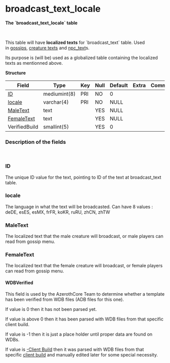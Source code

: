 # broadcast\_text\_locale

**The \`broadcast\_text\_locale\` table**

 

This table will have **localized texts** for \`broadcast\_text\` table. Used in [gossips](gossip_menu_option.md), [creature texts](creature_text.md) and [npc\_text](npc_text.md)s.

Its purpose is (will be) used as a globalized table containing the localized texts as mentionned above.


**Structure**

| Field                       | Type         |  Key | Null | Default | Extra | Comment |
|-----------------------------|--------------|------|------|---------|-------|---------|
| [ID](#ID)                   | mediumint(8) |  PRI | NO   | 0       |       |         |
| [locale](#locale)           | varchar(4)   |  PRI | NO   | NULL    |       |         |
| [MaleText](#maletext)       | text         |      | YES  | NULL    |       |         |
| [FemaleText](#femaletext)   | text         |      | YES  | NULL    |       |         |
| VerifiedBuild               | smallint(5)  |      | YES  | 0       |       |         |

### Description of the fields

 

### ID

The unique ID value for the text, pointing to ID of the text at broadcast_text table.

### locale

The language in what the text will be broadcasted.
Can have 8 values : deDE, esES, esMX, frFR, koKR, ruRU, zhCN, zhTW

### MaleText

The localized text that the male creature will broadcast, or male players can read from gossip menu.

### FemaleText

The localized text that the female creature will broadcast, or female players can read from gossip menu.

#### WDBVerified

This field is used by the AzerothCore Team to determine whether a template has been verified from WDB files (ADB files for this one).

If value is 0 then it has not been parsed yet.

If value is above 0 then it has been parsed with WDB files from that specific client build.

If value is -1 then it is just a place holder until proper data are found on WDBs.

If value is [-Client Build](../auth/realmlist.md "DB:Auth:realmlist") then it was parsed with WDB files from that specific [client build](../auth/realmlist.md#gamebuild "DB:Auth:realmlist") and manually edited later for some special necessity.

 
